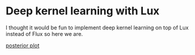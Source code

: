 # Deep kernel learning with Lux
I thought it would be fun to implement deep kernel learning on top of Lux instead of Flux so here we are.

[posterior plot](plots/repro_flux_example.png)